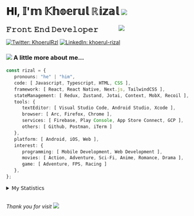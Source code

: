 <h1> 𝐇𝐢, 𝕀'𝕞 𝕂𝕙𝕠𝕖𝕣𝕦𝕝 ℝ𝕚𝕫𝕒𝕝 <img src="https://media.giphy.com/media/mGcNjsfWAjY5AEZNw6/giphy.gif" width="50"></h1>
<img align='right' src="https://media.giphy.com/media/v1.Y2lkPTc5MGI3NjExOWI2ajR2NGJubzBsZHFuaHMwajRrcDNsNXJwOG8yb3F0NjhkNXF4OSZlcD12MV9pbnRlcm5hbF9naWZfYnlfaWQmY3Q9cw/fkZukR450RQ1qnGaq9/giphy.gif" width="200">
<strong style="font-size:20px;">𝙵𝚛𝚘𝚗𝚝 𝙴𝚗𝚍 𝙳𝚎𝚟𝚎𝚕𝚘𝚙𝚎𝚛</strong>
</p></em>

[![Twitter: KhoerulRzl](https://img.shields.io/twitter/follow/KhoerulRzl?style=social)](https://twitter.com/KhoerulRzl)
[![LinkedIn: khoerul-rizal](https://img.shields.io/badge/khoerul--rizal-blue?style=flat-square&logo=Linkedin&logoColor=white&link=https://www.linkedin.com/in/khoerul-rizal/)](https://www.linkedin.com/in/khoerul-rizal/)

### <img src="https://media.giphy.com/media/VgCDAzcKvsR6OM0uWg/giphy.gif" width="50"> A little more about me...

```typescript
const rizal = {
   pronouns: "he" | "him",
   code: [ Javascript, Typescript, HTML, CSS ],
   framework: [ React, React Native, Next.js, TailwindCSS ],
   stateManagement: [ Redux, Zustand, Jotai, Context, MobX, Recoil ],
   tools: {
      textEditor: [ Visual Studio Code, Android Studio, Xcode ],
      browser: [ Arc, Firefox, Chrome ],
      services: [ Firebase, Play Console, App Store Connect, GCP ],
      others: [ Github, Postman, iTerm ]
   },
   platform: [ Android, iOS, Web ],
   interest: {
      programming: [ Mobile Development, Web Development ],
      movies: [ Action, Adventure, Sci-Fi, Anime, Romance, Drama ],
      game: [ Adventure, FPS, Racing ]
   },
};
```

<details>
  <summary>𝖬𝗒 𝖲𝗍𝖺𝗍𝗂𝗌𝗍𝗂𝖼𝗌</summary><br/>
   
<!--START_SECTION:waka-->
![Code Time](http://img.shields.io/badge/Code%20Time-791%20hrs%2048%20mins-blue)

![Profile Views](http://img.shields.io/badge/Profile%20Views-0-blue)

**🐱 My GitHub Data** 

> 📦 167.5 kB Used in GitHub's Storage 
 > 
> 🏆 1,173 Contributions in the Year 2024
 > 
> 💼 Opted to Hire
 > 
> 📜 32 Public Repositories 
 > 
> 🔑 8 Private Repositories 
 > 
**I'm an Early 🐤** 

```text
🌞 Morning                11334 commits       █████████░░░░░░░░░░░░░░░░   35.01 % 
🌆 Daytime                14209 commits       ███████████░░░░░░░░░░░░░░   43.90 % 
🌃 Evening                6686 commits        █████░░░░░░░░░░░░░░░░░░░░   20.66 % 
🌙 Night                  140 commits         ░░░░░░░░░░░░░░░░░░░░░░░░░   00.43 % 
```
📅 **I'm Most Productive on Tuesday** 

```text
Monday                   6354 commits        █████░░░░░░░░░░░░░░░░░░░░   19.63 % 
Tuesday                  7204 commits        ██████░░░░░░░░░░░░░░░░░░░   22.26 % 
Wednesday                5371 commits        ████░░░░░░░░░░░░░░░░░░░░░   16.59 % 
Thursday                 6236 commits        █████░░░░░░░░░░░░░░░░░░░░   19.27 % 
Friday                   4792 commits        ████░░░░░░░░░░░░░░░░░░░░░   14.80 % 
Saturday                 1064 commits        █░░░░░░░░░░░░░░░░░░░░░░░░   03.29 % 
Sunday                   1348 commits        █░░░░░░░░░░░░░░░░░░░░░░░░   04.16 % 
```


📊 **This Week I Spent My Time On** 

```text
🕑︎ Time Zone: Asia/Jakarta

💬 Programming Languages: 
TypeScript               40 hrs 16 mins      ████████████████░░░░░░░░░   62.05 % 
Other                    10 hrs 26 mins      ████░░░░░░░░░░░░░░░░░░░░░   16.08 % 
JavaScript               6 hrs 30 mins       ███░░░░░░░░░░░░░░░░░░░░░░   10.02 % 
Figma Design             3 hrs 6 mins        █░░░░░░░░░░░░░░░░░░░░░░░░   04.80 % 
PHP                      2 hrs 9 mins        █░░░░░░░░░░░░░░░░░░░░░░░░   03.32 % 

🔥 Editors: 
VS Code                  50 hrs 27 mins      ███████████████████░░░░░░   77.72 % 
Slack                    6 hrs 55 mins       ███░░░░░░░░░░░░░░░░░░░░░░   10.66 % 
Figma                    3 hrs 6 mins        █░░░░░░░░░░░░░░░░░░░░░░░░   04.80 % 
iTerm2                   1 hr 40 mins        █░░░░░░░░░░░░░░░░░░░░░░░░   02.58 % 
Terminal                 1 hr 15 mins        ░░░░░░░░░░░░░░░░░░░░░░░░░   01.93 % 

💻 Operating System: 
Mac                      64 hrs 55 mins      █████████████████████████   100.00 % 
```

**I Mostly Code in JavaScript** 

```text
JavaScript               42 repos            ████████████████░░░░░░░░░   65.62 % 
TypeScript               13 repos            █████░░░░░░░░░░░░░░░░░░░░   20.31 % 
PHP                      2 repos             █░░░░░░░░░░░░░░░░░░░░░░░░   03.12 % 
Kotlin                   1 repo              ░░░░░░░░░░░░░░░░░░░░░░░░░   01.56 % 
Jupyter Notebook         1 repo              ░░░░░░░░░░░░░░░░░░░░░░░░░   01.56 % 
```



**Timeline**

![Lines of Code chart](https://raw.githubusercontent.com/khoerulrizal/khoerulrizal/main/assets/bar_graph.png)


 Last Updated on 13/08/2024 00:47:36 UTC
<!--END_SECTION:waka-->
</details>
<br/>

<em>Thank you for visit</em> <img src="https://media.giphy.com/media/v1.Y2lkPTc5MGI3NjExcHdvNm1qZWtjaGw0ZjdwM3Z3NnY2dHlueTVuODBta2FiY20wM2YybSZlcD12MV9pbnRlcm5hbF9naWZfYnlfaWQmY3Q9cw/tV25tpdKqdFa9x81k2/giphy.gif" width="40">
